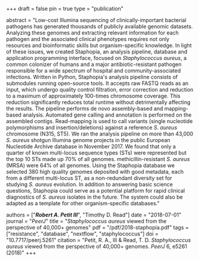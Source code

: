 +++
draft = false
pin = true
type = "publication"

abstract = "Low-cost Illumina sequencing of clinically-important bacterial pathogens has generated thousands of publicly available genomic datasets. Analyzing these genomes and extracting relevant information for each pathogen and the associated clinical phenotypes requires not only resources and bioinformatic skills but organism-specific knowledge. In light of these issues, we created Staphopia, an analysis pipeline, database and application programming interface, focused on *Staphylococcus aureus*, a common colonizer of humans and a major antibiotic-resistant pathogen responsible for a wide spectrum of hospital and community-associated infections. Written in Python, Staphopia's analysis pipeline consists of submodules running open-source tools. It accepts raw FASTQ reads as an input, which undergo quality control filtration, error correction and reduction to a maximum of approximately 100-times chromosome coverage. This reduction significantly reduces total runtime without detrimentally affecting the results. The pipeline performs de novo assembly-based and mapping-based analysis. Automated gene calling and annotation is performed on the assembled contigs. Read-mapping is used to call variants (single nucleotide polymorphisms and insertion/deletions) against a reference *S. aureus* chromosome (N315, ST5). We ran the analysis pipeline on more than 43,000 *S. aureus* shotgun Illumina genome projects in the public European Nucleotide Archive database in November 2017. We found that only a quarter of known multi-locus sequence types (STs) were represented but the top 10 STs made up 70% of all genomes. methicillin-resistant *S. aureus* (MRSA) were 64% of all genomes. Using the Staphopia database we selected 380 high quality genomes deposited with good metadata, each from a different multi-locus ST, as a non-redundant diversity set for studying *S. aureus* evolution. In addition to answering basic science questions, Staphopia could serve as a potential platform for rapid clinical diagnostics of *S. aureus* isolates in the future. The system could also be adapted as a template for other organism-specific databases."

authors = ["***Robert A. Petit III***", "Timothy D. Read"]
date = "2018-07-01"
journal = "*PeerJ*"
title = "*Staphylococcus aureus* viewed from the perspective of 40,000+ genomes"
pdf = "/pdf/2018-staphopia.pdf"
tags = ["resistance", "database", "nextflow", "staphylococcus"]
doi = "10.7717/peerj.5261"
citation = "Petit, R. A., III & Read, T. D. *Staphylococcus aureus* viewed from the perspective of 40,000+ genomes. *PeerJ* 6, e5261 (2018)"
+++
